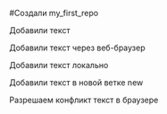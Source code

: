 #Создали my_first_repo 

Добавили текст

Добавили текст через веб-браузер

Добавили текст локально 

Добавили текст в новой ветке new

Разрешаем конфликт текст в браузере
